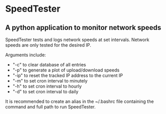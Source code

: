 **SpeedTester**
================

A python application to monitor network speeds
------------------

SpeedTester tests and logs network speeds at set intervals.
Network speeds are only tested for the desired IP.

Arguments include:
- "-c" to clear database of all entries
- "-p" to generate a plot of upload/download speeds
- "-ip" to reset the tracked IP address to the current IP
- "-m" to set cron interval to minutely
- "-h" to set cron interval to hourly
- "-d" to set cron interval to daily

It is recommended to create an alias in the ~/.bashrc file containing the command and full path to run SpeedTester.

